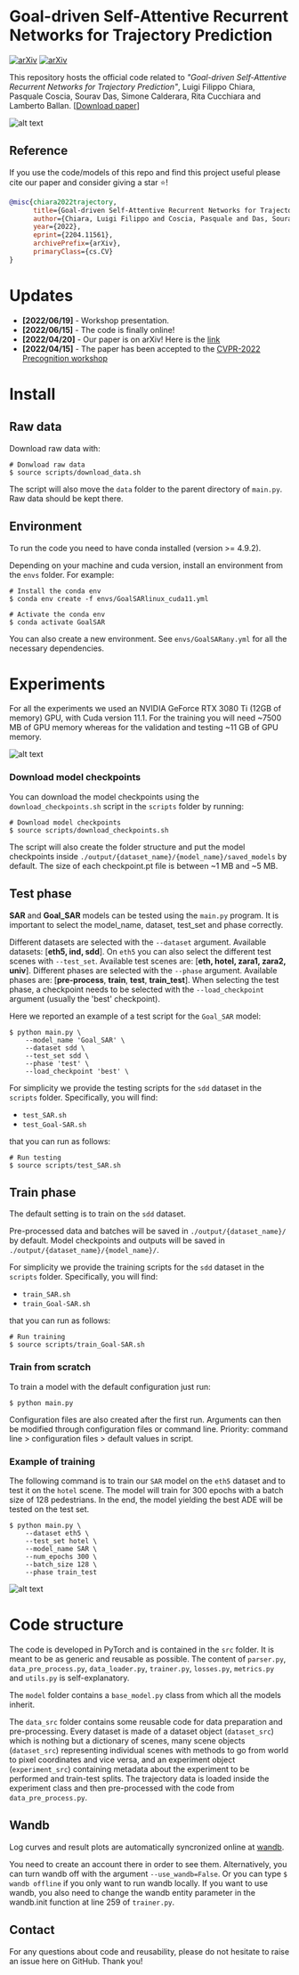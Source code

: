 # Goal-driven Self-Attentive Recurrent Networks for Trajectory Prediction

[![arXiv](https://img.shields.io/badge/arXiv-2204.11561-red)](https://arxiv.org/abs/2204.11561)
[![arXiv](https://img.shields.io/badge/-CVPRw-yellow)](https://sites.google.com/view/ieeecvf-cvpr2022-precognition)

This repository hosts the official code related to *"Goal-driven Self-Attentive Recurrent Networks for Trajectory Prediction"*, Luigi Filippo Chiara, Pasquale Coscia, Sourav Das, Simone Calderara,
Rita Cucchiara and Lamberto Ballan.
[[Download paper](https://openaccess.thecvf.com/content/CVPR2022W/Precognition/papers/Chiara_Goal-Driven_Self-Attentive_Recurrent_Networks_for_Trajectory_Prediction_CVPRW_2022_paper.pdf)]


![alt text](images/model.png "model_diagram")

## Reference


If you use the code/models of this repo and find this project useful 
please cite our paper and consider giving a star ⭐!


```bibtex
@misc{chiara2022trajectory,
      title={Goal-driven Self-Attentive Recurrent Networks for Trajectory Prediction},
      author={Chiara, Luigi Filippo and Coscia, Pasquale and Das, Sourav and Calderara, Simone and Cucchiara, Rita and Ballan, Lamberto},
      year={2022},
      eprint={2204.11561},
      archivePrefix={arXiv},
      primaryClass={cs.CV}
}
```


# Updates

- **[2022/06/19]** - Workshop presentation.
- **[2022/06/15]** - The code is finally online!
- **[2022/04/20]** - Our paper is on arXiv! Here is the [link](https://arxiv.org/abs/2204.11561)
- **[2022/04/15]** - The paper has been accepted to the [CVPR-2022 Precognition workshop](https://sites.google.com/view/ieeecvf-cvpr2022-precognition)


# Install

## Raw data

Download raw data with:

```
# Donwload raw data
$ source scripts/download_data.sh
```

The script will also move the `data` folder to the parent directory of `main.py`. Raw data should be kept there.


## Environment

To run the code you need to have conda installed (version >= 4.9.2).

Depending on your machine and cuda version, install an environment from the `envs` folder. For example:

```
# Install the conda env
$ conda env create -f envs/GoalSARlinux_cuda11.yml

# Activate the conda env
$ conda activate GoalSAR
```

You can also create a new environment. See `envs/GoalSARany.yml` for all the necessary dependencies.


# Experiments

For all the experiments we used an NVIDIA GeForce RTX 3080 Ti (12GB of memory) GPU, with Cuda version 11.1. 
For the training you will need ~7500 MB of GPU memory whereas for the validation and testing ~11 GB of GPU memory.

![alt text](images/intro.png "intro")


### Download model checkpoints

You can download the model checkpoints using the `download_checkpoints.sh` script in the `scripts` folder by running:

```
# Download model checkpoints
$ source scripts/download_checkpoints.sh
```

The script will also create the folder structure and put the model checkpoints inside `./output/{dataset_name}/{model_name}/saved_models` by default. The size of each checkpoint.pt file is between ~1 MB and ~5 MB.


## Test phase

**SAR** and **Goal_SAR** models can be tested using the `main.py` program. It is important to select the model_name, dataset, test_set and phase correctly.

Different datasets are selected with the `--dataset` argument. Available datasets: [**eth5, ind, sdd**]. On `eth5` you can also select the different test scenes with `--test_set`. Available test scenes are: [**eth, hotel, zara1, zara2, univ**]. Different phases are selected with the `--phase` argument. Available phases are: [**pre-process**, **train**, **test**, **train_test**]. When selecting the test phase, a checkpoint needs to be selected with the `--load_checkpoint` argument (usually the 'best' checkpoint).

Here we reported an example of a test script for the `Goal_SAR` model:

```
$ python main.py \
	--model_name 'Goal_SAR' \
	--dataset sdd \
	--test_set sdd \
	--phase 'test' \
	--load_checkpoint 'best' \
```

For simplicity we provide the testing scripts for the `sdd` dataset in the `scripts` folder. Specifically, you will find:

- `test_SAR.sh`
- `test_Goal-SAR.sh`

that you can run as follows:

```
# Run testing
$ source scripts/test_SAR.sh
```

## Train phase

The default setting is to train on the `sdd` dataset.

Pre-processed data and batches will be saved in `./output/{dataset_name}/` by default. Model checkpoints and outputs will be saved in `./output/{dataset_name}/{model_name}/`.

For simplicity we provide the training scripts for the `sdd` dataset in the `scripts` folder. Specifically, you will find:

- `train_SAR.sh`
- `train_Goal-SAR.sh`

that you can run as follows:

```
# Run training
$ source scripts/train_Goal-SAR.sh
```

### Train from scratch

To train a model with the default configuration just run:

```
$ python main.py
```

Configuration files are also created after the first run. Arguments can then be modified through configuration files or command line. 
Priority: command line \> configuration files \> default values in script.


### Example of training

The following command is to train our `SAR` model on the `eth5` dataset and to test it on the `hotel` scene. The model will train for 300 epochs with a batch size of 128 pedestrians. In the end, the model yielding the best ADE will be tested on the test set.

```
$ python main.py \
	--dataset eth5 \
	--test_set hotel \
	--model_name SAR \
	--num_epochs 300 \
	--batch_size 128 \
	--phase train_test
```

![alt text](images/example.png "example")


# Code structure

The code is developed in PyTorch and is contained in the `src` folder.
It is meant to be as generic and reusable as possible. The content of `parser.py`, `data_pre_process.py`, `data_loader.py`, `trainer.py`, `losses.py`, `metrics.py` and `utils.py` is self-explanatory.

The `model` folder contains a `base_model.py` class from which all the models inherit.

The `data_src` folder contains some reusable code for data preparation and pre-processing. Every dataset is made of a dataset object (`dataset_src`) which is nothing but a dictionary of scenes, many scene objects (`dataset_src`) representing individual scenes with methods to go from world to pixel coordinates and vice versa, and an experiment object (`experiment_src`) containing metadata about the experiment to be performed and train-test splits. The trajectory data is loaded inside the experiment class and then pre-processed with the code from `data_pre_process.py`.

## Wandb

Log curves and result plots are automatically syncronized online at [wandb](https://wandb.ai/site). 

You need to create an account there in order to see them. Alternatively, you can turn wandb off with the argument `--use_wandb=False`. Or you can type `$ wandb offline` if you only want to run wandb locally. If you want to use wandb, you also need to change the wandb entity parameter in the wandb.init function at line 259 of `trainer.py`.


## Contact

For any questions about code and reusability, please do not hesitate to raise an issue here on GitHub. Thank you!




